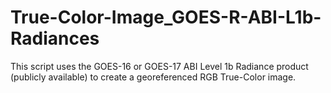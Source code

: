 # True-Color-Image_GOES-R-ABI-L1b-Radiances
 This script uses the GOES-16 or GOES-17 ABI Level 1b Radiance product (publicly available) to create a georeferenced RGB True-Color image.
